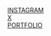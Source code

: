 <a target="_blank" href="https://www.instagram.com/nicolas.giannantonio"/>INSTAGRAM</a></br>
<a target="_blank" href="https://twitter.com/nicolasgiannn">X</a></br>
<a target="_blank" href="https://nicolas-giannantonio.fr">PORTFOLIO</a>

<!--
**nicolas-giannantonio/Nicolas-Giannantonio** is a ✨ _special_ ✨ repository because its `README.md` (this file) appears on your GitHub profile.

Here are some ideas to get you started:

- 🔭 I’m currently working on ...
- 🌱 I’m currently learning ...
- 👯 I’m looking to collaborate on ...
- 🤔 I’m looking for help with ...
- 💬 Ask me about ...
- 📫 How to reach me: ...
- 😄 Pronouns: ...
- ⚡ Fun fact: ...
-->
